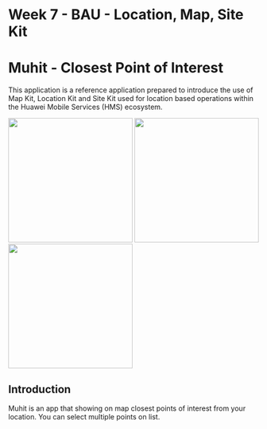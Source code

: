 # Week 7 - BAU - Location, Map, Site Kit

# Muhit - Closest Point of Interest

This application is a reference application prepared to introduce the use of Map Kit, Location Kit and Site Kit used for location based operations within the Huawei Mobile Services (HMS) ecosystem.

<img src="https://developerfile7.hicloud.com/FileServer/getFile/7/appAttachtemp/20210120/appAttach/023/106/224/0890090000023106224.20210120101119.89307180786467536338565329704114:20210120101120:2500:DBABF9175A90165A8369292D000E4E3C02222DDD191A13215C54F76D7E71CBD2.jpg" width=250></img>
<img src="https://developerfile7.hicloud.com/FileServer/getFile/7/appAttachtemp/20210120/appAttach/023/106/224/0890090000023106224.20210120101119.14809235858361961375817847815161:20210120101123:2500:5FFCA91E8584780F0AECAB6D58E55B721E0C00D32FEDA962A55DA2A5C455F32B.jpg" width=250></img>
<img src="https://developerfile7.hicloud.com/FileServer/getFile/7/appAttachtemp/20210120/appAttach/023/106/224/0890090000023106224.20210120101119.91525843330760138492997681146575:20210120101123:2500:1524928BFC0942F4ED2096728732B4DE0770B4E79696374DDEC9C053E26C0BDF.jpg" width=250></img>

## Introduction

Muhit is an app that showing on map closest points of interest from your location. You can select multiple points on list.

